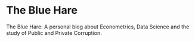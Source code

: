 # The Blue Hare
The Blue Hare: A personal blog about Econometrics, Data Science and the study of Public and Private Corruption.